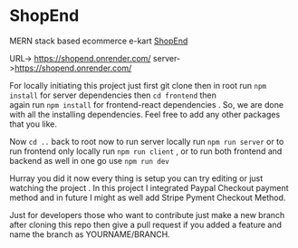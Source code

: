 # ShopEnd


MERN stack based ecommerce e-kart [ShopEnd](https://shopend.onrender.com/) 



 URL-> https://shopend.onrender.com/
 server->https://shopend.onrender.com/



For locally initiating this project just first git clone then in root run `npm install` for server dependencies then `cd frontend` then  
again run `npm install` for frontend-react dependencies . So, we are done with all the installing dependencies. Feel free to add any other packages that you like. 



Now `cd ..` back to root now to run server locally run `npm run server`  or to run frontend only locally run `npm run client` ,
or to run both frontend and backend as well in one go use `npm run dev`



Hurray you did it now every thing is setup you can try editing or just watching the project .
In this project I integrated Paypal Checkout payment method and in future I might as well add Stripe Pyment Checkout Method.  




Just for developers those who want to contribute just make a new branch after cloning this repo then give a pull request if you added a feature and name the branch as YOURNAME/BRANCH.  





